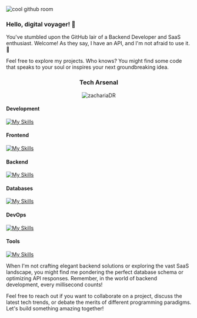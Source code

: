 ![cool github room ](https://github.com/user-attachments/assets/8df4df0a-a58e-4ed3-88cd-7075bba13e7a)

### Hello, digital voyager! 👋

You've stumbled upon the GitHub lair of a Backend Developer and SaaS enthusiast. Welcome! As they say, I have an API, and I'm not afraid to use it. 🚀

Feel free to explore my projects. Who knows? You might find some code that speaks to your soul or inspires your next groundbreaking idea.

<div align="center">
    <h3>Tech Arsenal</h3>
    <img src="https://komarev.com/ghpvc/?username=zachariaDR&label=Profile%20views&color=242938&style=flat" alt="zachariaDR" />
</div>

#### Development
[![My Skills](https://skillicons.dev/icons?i=c,cpp,py,go,java,rust,bash,ocaml,haskell)](https://skillicons.dev)

#### Frontend
[![My Skills](https://skillicons.dev/icons?i=js,ts,react,nextjs,vercel,svelte,bootstrap,tailwind)](https://skillicons.dev)

#### Backend
[![My Skills](https://skillicons.dev/icons?i=go,graphql,linux,nginx,heroku,spring,maven,kafka)](https://skillicons.dev)

#### Databases
[![My Skills](https://skillicons.dev/icons?i=postgres,redis,mongodb,cassandra,sqlite,hibernate,prisma,firebase,supabase)](https://skillicons.dev)

#### DevOps
[![My Skills](https://skillicons.dev/icons?i=ubuntu,redhat,docker,kubernetes)](https://skillicons.dev)

#### Tools
[![My Skills](https://skillicons.dev/icons?i=vscode,vim,notion)](https://skillicons.dev)

When I'm not crafting elegant backend solutions or exploring the vast SaaS landscape, you might find me pondering the perfect database schema or optimizing API responses. Remember, in the world of backend development, every millisecond counts!

Feel free to reach out if you want to collaborate on a project, discuss the latest tech trends, or debate the merits of different programming paradigms. Let's build something amazing together!
